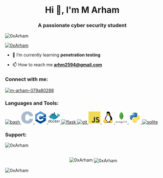 <h1 align="center">Hi 👋, I'm M Arham</h1>
<h3 align="center">A passionate cyber security student</h3>

<p align="left"> <img src="https://komarev.com/ghpvc/?username=0xArham&label=Profile%20views&color=0e75b6&style=flat" alt="0xArham" /> </p>

<p align="left"> <a href="https://github.com/ryo-ma/github-profile-trophy"><img src="https://github-profile-trophy.vercel.app/?username=0xArham&theme=darkhub" alt="0xArham" /></a> </p>

- 🌱 I’m currently learning **penetration testing**

- 📫 How to reach me **arhm2594@gmail.com**

<h3 align="left">Connect with me:</h3>
<p align="left">
<a href="https://www.linkedin.com/in/m-arham-079a80288/" target="blank"><img align="center" src="https://raw.githubusercontent.com/rahuldkjain/github-profile-readme-generator/master/src/images/icons/Social/linked-in-alt.svg" alt="m-arham-079a80288" height="30" width="40" /></a>
</p>

<h3 align="left">Languages and Tools:</h3>
<p align="left"> 
<a href="https://www.gnu.org/software/bash/" target="_blank" rel="noreferrer"> <img src="https://www.vectorlogo.zone/logos/gnu_bash/gnu_bash-icon.svg" alt="bash" width="40" height="40"/> </a> 
<a href="https://www.cprogramming.com/" target="_blank" rel="noreferrer"> <img src="https://raw.githubusercontent.com/devicons/devicon/master/icons/c/c-original.svg" alt="c" width="40" height="40"/> </a> 
<a href="https://www.w3schools.com/cpp/" target="_blank" rel="noreferrer"> <img src="https://raw.githubusercontent.com/devicons/devicon/master/icons/cplusplus/cplusplus-original.svg" alt="cplusplus" width="40" height="40"/> </a> 
<a href="https://www.docker.com/" target="_blank" rel="noreferrer"> <img src="https://raw.githubusercontent.com/devicons/devicon/master/icons/docker/docker-original-wordmark.svg" alt="docker" width="40" height="40"/> </a> 
<a href="https://flask.palletsprojects.com/" target="_blank" rel="noreferrer"> <img src="https://www.vectorlogo.zone/logos/pocoo_flask/pocoo_flask-icon.svg" alt="flask" width="40" height="40"/> </a> 
<a href="https://git-scm.com/" target="_blank" rel="noreferrer"> <img src="https://www.vectorlogo.zone/logos/git-scm/git-scm-icon.svg" alt="git" width="40" height="40"/> </a> 
<a href="https://developer.mozilla.org/en-US/docs/Web/JavaScript" target="_blank" rel="noreferrer"> <img src="https://raw.githubusercontent.com/devicons/devicon/master/icons/javascript/javascript-original.svg" alt="javascript" width="40" height="40"/> </a> 
<a href="https://www.linux.org/" target="_blank" rel="noreferrer"> <img src="https://raw.githubusercontent.com/devicons/devicon/master/icons/linux/linux-original.svg" alt="linux" width="40" height="40"/> </a> 
<a href="https://www.mongodb.com/" target="_blank" rel="noreferrer"> <img src="https://raw.githubusercontent.com/devicons/devicon/master/icons/mongodb/mongodb-original-wordmark.svg" alt="mongodb" width="40" height="40"/> </a> 
<a href="https://www.python.org" target="_blank" rel="noreferrer"> <img src="https://raw.githubusercontent.com/devicons/devicon/master/icons/python/python-original.svg" alt="python" width="40" height="40"/> </a> 
<a href="https://www.sqlite.org/" target="_blank" rel="noreferrer"> <img src="https://www.vectorlogo.zone/logos/sqlite/sqlite-icon.svg" alt="sqlite" width="40" height="40"/> </a> 
</p>

<h3 align="left">Support:</h3>
<p><a href="https://www.buymeacoffee.com/0xArham"> <img align="left" src="https://cdn.buymeacoffee.com/buttons/v2/default-yellow.png" height="50" width="210" alt="0xArham" /></a></p><br><br>

<p><img align="left" src="https://github-readme-stats.vercel.app/api/top-langs?username=0xArham&show_icons=true&locale=en&layout=compact&theme=dark" alt="0xArham" /></p>

<p>&nbsp;<img align="center" src="https://github-readme-stats.vercel.app/api?username=0xArham&show_icons=true&locale=en&theme=dark" alt="0xArham" /></p>

<p><img align="center" src="https://github-readme-streak-stats.herokuapp.com/?user=0xArham&theme=dark" alt="0xArham" /></p>
